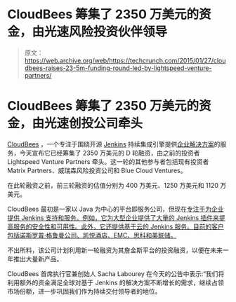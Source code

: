 # CloudBees 筹集了 2350 万美元的资金，由光速风险投资伙伴领导

> 原文：<https://web.archive.org/web/https://techcrunch.com/2015/01/27/cloudbees-raises-23-5m-funding-round-led-by-lightspeed-venture-partners/>

# CloudBees 筹集了 2350 万美元的资金，由光速创投公司牵头

[CloudBees](https://web.archive.org/web/20230306005416/https://www.cloudbees.com/) ，一个专注于围绕开源 [Jenkins](https://web.archive.org/web/20230306005416/http://jenkins-ci.org/) 持续集成引擎提供[企业解决方案](https://web.archive.org/web/20230306005416/https://www.cloudbees.com/jenkins/jenkins-cloudbees)的服务，今天宣布它已经筹集了 2350 万美元的 D 轮融资，由之前的投资者 Lightspeed Venture Partners 牵头。这一轮的其他参与者包括现有投资者 Matrix Partners、威瑞森风险投资公司和 Blue Cloud Ventures。

在此轮融资之前，前三轮融资的估值分别为 400 万美元、1250 万美元和 1120 万美元。

CloudBees 最初是一家以 Java 为中心的平台即服务公司，但现在[专注于为企业提供 Jenkins 支持和服务。例如，它为大型企业提供了大量的 Jenkins 插件来提高服务的安全性和可用性。此外，它还提供基于云的 Jenkins 服务。目前的客户包括诺斯罗普·格鲁曼公司、凯悦酒店、EMC、思科和美联储。](https://web.archive.org/web/20230306005416/https://www.cloudbees.com/jenkins/jenkins-cloudbees)

不出所料，该公司计划利用新一轮融资为其詹金斯平台的投资融资，以便在未来一年推出大量新产品。

CloudBees 首席执行官兼创始人 Sacha Labourey 在今天的公告中表示:“我们将利用额外的资金满足全球对基于 Jenkins 的解决方案不断增长的需求，继续占领市场份额，进一步巩固我们作为持续交付领导者的地位。